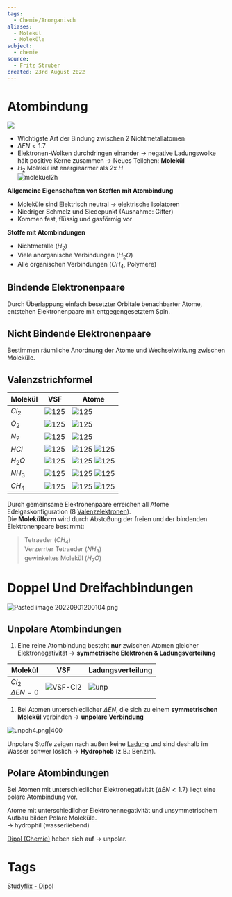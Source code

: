 ```yaml
---
tags:
  - Chemie/Anorganisch
aliases:
  - Molekül
  - Moleküle
subject:
  - chemie
source:
  - Fritz Struber
created: 23rd August 2022
---
```


# Atombindung

![](assets/Atom-bnd.png)
- Wichtigste Art der Bindung zwischen 2 Nichtmetallatomen
- $\Delta EN < 1.7$
- Elektronen-Wolken durchdringen einander $\rightarrow$ negative Ladungswolke hält positive Kerne zusammen $\rightarrow$ Neues Teilchen: **Molekül**
- $H_{2}$ Molekül ist energieärmer als 2x $H$  
![molekuel2h](assets/molekuel2h.png)

**Allgemeine Eigenschaften von Stoffen mit Atombindung**
- Moleküle sind Elektrisch neutral $\rightarrow$ elektrische Isolatoren
- Niedriger Schmelz und Siedepunkt (Ausnahme: Gitter)
- Kommen fest, flüssig und gasförmig vor

**Stoffe mit Atombindungen**
- Nichtmetalle ($H_{2}$)
- Viele anorganische Verbindungen ($H_{2}O$)
- Alle organischen Verbindungen ($CH_{4}$, Polymere)

## Bindende Elektronenpaare

Durch Überlappung einfach besetzter Orbitale benachbarter Atome, entstehen Elektronenpaare mit entgegengesetztem Spin.

## Nicht Bindende Elektronenpaare

Bestimmen räumliche Anordnung der Atome und Wechselwirkung zwischen Moleküle.

## Valenzstrichformel

| Molekül  | VSF                    | Atome                                                                               |
| -------- | ---------------------- | ----------------------------------------------------------------------------------- |
| $Cl_{2}$ | ![125](assets/VSF-Cl2.png) | ![125](assets/Cl.png)                                           |
| $O_{2}$  | ![125](assets/VSF-O2.png)  | ![125](assets/O.png)                                           |
| $N_{2}$  | ![125](assets/VSF-N2.png)  | ![125](assets/N.png)                                           |
| $HCl$ | ![125](assets/VSF-HCl.png) | ![125](assets/H.png) ![125](assets/Cl.png) |
| $H_{2}O$ | ![125](assets/VSF-H2O.png) | ![125](assets/H.png) ![125](assets/O.png)                                                                                     |
| $NH_{3}$ | ![125](assets/VSF-NH3.png) | ![125](assets/N.png) ![125](assets/H.png)                                                                                    |
| $CH_{4}$ | ![125](assets/VSF-CH4.png) | ![125](assets/C.png) ![125](assets/H.png)                                                                                   |

Durch gemeinsame Elektronenpaare erreichen all Atome Edelgaskonfiguration (8 [Valenzelektronen](Valenzelektronen.md)).  
Die **Molekülform** wird durch Abstoßung der freien und der bindenden Elektronenpaare bestimmt:

> Tetraeder ($CH_{4}$)  
> Verzerrter Tetraeder ($NH_{3}$)  
> gewinkeltes Molekül ($H_{2}O$)

# Doppel Und Dreifachbindungen

![Pasted image 20220901200104.png](assets/Pasted%20image%2020220901200104.png)

## Unpolare Atombindungen

1. Eine reine Atombindung besteht **nur** zwischen Atomen gleicher Elektronegativität $\rightarrow$ **symmetrische Elektronen & Ladungsverteilung**

| Molekül                   | VSF                             | Ladungsverteilung       |
| ------------------------- | ------------------------------- | ----------------------- |
| $Cl_2$ <br> $\Delta EN=0$ | ![VSF-Cl2](assets/VSF-Cl2.png) | ![unp](assets/unp.png) | 

1. Bei Atomen unterschiedlicher $\Delta EN$, die sich zu einem **symmetrischen Molekül** verbinden $\rightarrow$ **unpolare Verbindung**

![unpch4.png|400](assets/unpch4.png)

Unpolare Stoffe zeigen nach außen keine [Ladung](../Elektrotechnik/Statisches%20E-Feld.md) und sind deshalb im Wasser schwer löslich $\rightarrow$ **Hydrophob** (z.B.: Benzin).

## Polare Atombindungen

Bei Atomen mit unterschiedlicher Elektronegativität ($\Delta EN < 1.7$) liegt eine polare Atombindung vor.

Atome mit unterschiedlicher Elektronennegativität und unsymmetrischem Aufbau bilden Polare Moleküle.  
$\rightarrow$ hydrophil (wasserliebend)  

[Dipol (Chemie)](Dipol%20(Chemie).md) heben sich auf $\rightarrow$ unpolar. 

# Tags

[Studyflix - Dipol](https://studyflix.de/chemie/dipol-2390) 